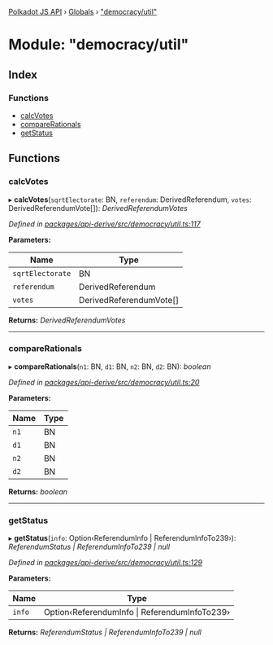 [Polkadot JS API](../README.md) › [Globals](../globals.md) › ["democracy/util"](_democracy_util_.md)

# Module: "democracy/util"

## Index

### Functions

* [calcVotes](_democracy_util_.md#calcvotes)
* [compareRationals](_democracy_util_.md#comparerationals)
* [getStatus](_democracy_util_.md#getstatus)

## Functions

###  calcVotes

▸ **calcVotes**(`sqrtElectorate`: BN, `referendum`: DerivedReferendum, `votes`: DerivedReferendumVote[]): *DerivedReferendumVotes*

*Defined in [packages/api-derive/src/democracy/util.ts:117](https://github.com/polkadot-js/api/blob/c472a451a4/packages/api-derive/src/democracy/util.ts#L117)*

**Parameters:**

Name | Type |
------ | ------ |
`sqrtElectorate` | BN |
`referendum` | DerivedReferendum |
`votes` | DerivedReferendumVote[] |

**Returns:** *DerivedReferendumVotes*

___

###  compareRationals

▸ **compareRationals**(`n1`: BN, `d1`: BN, `n2`: BN, `d2`: BN): *boolean*

*Defined in [packages/api-derive/src/democracy/util.ts:20](https://github.com/polkadot-js/api/blob/c472a451a4/packages/api-derive/src/democracy/util.ts#L20)*

**Parameters:**

Name | Type |
------ | ------ |
`n1` | BN |
`d1` | BN |
`n2` | BN |
`d2` | BN |

**Returns:** *boolean*

___

###  getStatus

▸ **getStatus**(`info`: Option‹ReferendumInfo | ReferendumInfoTo239›): *ReferendumStatus | ReferendumInfoTo239 | null*

*Defined in [packages/api-derive/src/democracy/util.ts:129](https://github.com/polkadot-js/api/blob/c472a451a4/packages/api-derive/src/democracy/util.ts#L129)*

**Parameters:**

Name | Type |
------ | ------ |
`info` | Option‹ReferendumInfo &#124; ReferendumInfoTo239› |

**Returns:** *ReferendumStatus | ReferendumInfoTo239 | null*
